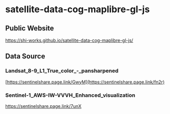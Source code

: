 # satellite-data-cog-maplibre-gl-js
## Public Website
https://shi-works.github.io/satellite-data-cog-maplibre-gl-js/

## Data Source
### Landsat_8-9_L1_True_color_-_pansharpened
[https://sentinelshare.page.link/GwyM](https://sentinelshare.page.link/fn2r)

### Sentinel-1_AWS-IW-VVVH_Enhanced_visualization
https://sentinelshare.page.link/7unX
